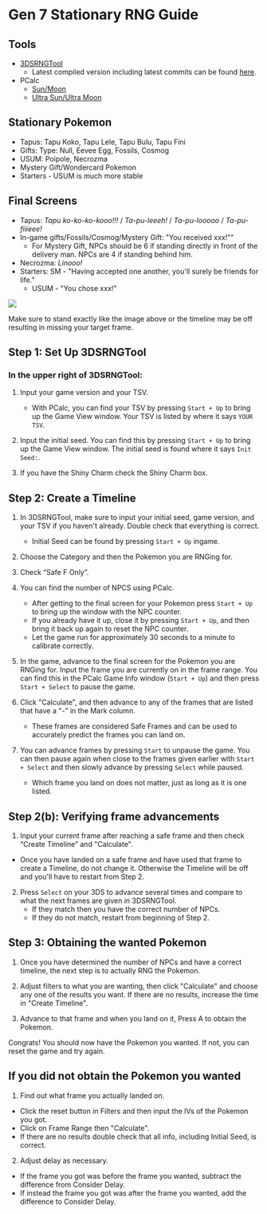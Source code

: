 # Gen 7 Stationary RNG Guide

## Tools
- [3DSRNGTool](https://github.com/wwwwwwzx/3DSRNGTool/releases)
    - Latest compiled version including latest commits can be found [here](https://ci.appveyor.com/project/wwwwwwzx/3dsrngtool/build/artifacts).
- PCalc
    - [Sun/Moon](https://gbatemp.net/threads/wip-pokecalcntr-iv-and-nature-overlay-plugin-for-sun-and-moon.460524/)
    - [Ultra Sun/Ultra Moon](https://gbatemp.net/threads/pcalc-usum-the-rng-plugin-for-ultra-sun-and-ultra-moon.489643/)

## Stationary Pokemon
  - Tapus: Tapu Koko, Tapu Lele, Tapu Bulu, Tapu Fini
  - Gifts: Type: Null, Eevee Egg, Fossils, Cosmog
  - USUM: Poipole, Necrozma
  - Mystery Gift/Wondercard Pokemon
  - Starters - USUM is much more stable

## Final Screens
  - Tapus: _Tapu ko-ko-ko-kooo!!!_ / _Ta-pu-leeeh!_ / _Ta-pu-looooo_ / _Ta-pu-fiiieee!_
  - In-game gifts/Fossils/Cosmog/Mystery Gift: "You received xxx!""
    - For Mystery Gift, NPCs should be 6 if standing directly in front of the delivery man. NPCs are 4 if standing behind him.
  - Necrozma: _Linooo!_
  - Starters: SM - "Having accepted one another, you'll surely be friends for life."
    - USUM - "You chose xxx!"

![](https://imgur.com/wmpzsKN)

Make sure to stand exactly like the image above or the timeline may be off resulting in missing your target frame.    

## Step 1: Set Up 3DSRNGTool

### In the upper right of 3DSRNGTool:
1. Input your game version and your TSV.
    - With PCalc, you can find your TSV by pressing `Start + Up` to bring up the Game View window. Your TSV is listed by where it says `YOUR TSV`.

2. Input the initial seed. You can find this by pressing `Start + Up` to bring up the Game View window. The initial seed is found where it says `Init Seed:`.

3. If you have the Shiny Charm check the Shiny Charm box.

## Step 2: Create a Timeline
1. In 3DSRNGTool, make sure to input your initial seed, game version, and your TSV if you haven't already. Double check that everything is correct.
    - Initial Seed can be found by pressing `Start + Up` ingame.

2. Choose the Category and then the Pokemon you are RNGing for.

3. Check “Safe F Only”.

4. You can find the number of NPCS using PCalc.
    - After getting to the final screen for your Pokemon press `Start + Up` to bring up the window with the NPC counter.
    - If you already have it up, close it by pressing `Start + Up`, and then bring it back up again to reset the NPC counter.
    - Let the game run for approximately 30 seconds to a minute to calibrate correctly.

5. In the game, advance to the final screen for the Pokemon you are RNGing for. Input the frame you are currently on in the frame range. You can find this in the PCalc Game Info window (`Start + Up`) and then press `Start + Select` to pause the game.

6. Click "Calculate", and then advance to any of the frames that are listed that have a "-" in the Mark column.
    - These frames are considered Safe Frames and can be used to accurately predict the frames you can land on.

7. You can advance frames by pressing `Start` to unpause the game. You can then pause again when close to the frames given earlier with `Start + Select` and then slowly advance by pressing `Select` while paused.
    - Which frame you land on does not matter, just as long as it is one listed.

## Step 2(b): Verifying frame advancements

1. Input your current frame after reaching a safe frame and then check “Create Timeline” and "Calculate".
  - Once you have landed on a safe frame and have used that frame to create a Timeline, do not change it. Otherwise the Timeline will be off and you'll have to restart from Step 2.

2. Press `Select` on your 3DS to advance several times and compare to what the next frames are given in 3DSRNGTool.
    - If they match then you have the correct number of NPCs.
    - If they do not match, restart from beginning of Step 2.

## Step 3: Obtaining the wanted Pokemon

1. Once you have determined the number of NPCs and have a correct timeline, the next step is to actually RNG the Pokemon.

2. Adjust filters to what you are wanting, then click "Calculate" and choose any one of the results you want. If there are no results, increase the time in "Create Timeline".

3. Advance to that frame and when you land on it, Press A to obtain the Pokemon.

Congrats! You should now have the Pokemon you wanted. If not, you can reset the game and try again.

## If you did not obtain the Pokemon you wanted

1. Find out what frame you actually landed on.
  - Click the reset button in Filters and then input the IVs of the Pokemon you got.
  - Click on Frame Range then "Calculate".
  - If there are no results double check that all info, including Initial Seed, is correct.

2. Adjust delay as necessary.
  - If the frame you got was before the frame you wanted, subtract the difference from Consider Delay.
  - If instead the frame you got was after the frame you wanted, add the difference to Consider Delay.

